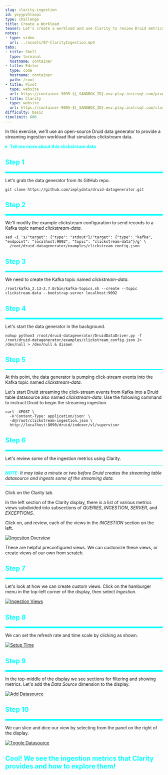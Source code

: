 ```yaml
---
slug: clarity-ingestion
id: yeyypvhtxopi
type: challenge
title: Create a Workload
teaser: Let's create a workload and use Clarity to review Druid metrics
notes:
- type: video
  url: ../assets/07-ClarityIngestion.mp4
tabs:
- title: Shell
  type: terminal
  hostname: container
- title: Editor
  type: code
  hostname: container
  path: /root
- title: Pivot
  type: website
  url: https://container-9095-${_SANDBOX_ID}.env.play.instruqt.com/pivot/home
- title: Clarity
  type: website
  url: https://container-9095-${_SANDBOX_ID}.env.play.instruqt.com/clarity
difficulty: basic
timelimit: 600
---
```


In this exercise, we'll use an open-source Druid data generator to provide a streaming ingestion workload that simulates clickstream data.

<details>
  <summary style="color:cyan"><b>Tell me more about this clickstream data</b></summary>
<hr style="background-color:cyan">
The open-source data generator outputs simulated events.
In this example, we'll configure the generator to simulate website traffic data by simulating users perusing an e-commerce website.
The configuration specifies a state machine that corresponds to users navigating a website, where each state represents a page.
Simulated users move from state to state probabilistically as shown in this image of the state machine.
<a href="#img-0">
  <img alt="Clickstream State Machine" src="../assets/ClickstreamStateMachine.png" />
</a>
<a href="#" class="lightbox" id="img-0">
  <img alt="Clickstream State Machine" src="../assets/ClickstreamStateMachine.png" />
</a>
At each transition, the state machine emits an event.
We will direct these events to a Kafka topic named <i>clickstream-data</i> and then perform a stream ingestion with Druid.
Read about the data generator <a href="https://github.com/implydata/druid-datagenerator" target="_blank">here</a>.
Also, feel free to inspect the example clickstream configuration file <a href="https://github.com/implydata/druid-datagenerator/blob/main/examples/clickstream_config.json" target="_blank">here</a>.
<hr style="background-color:cyan">
</details>

<h2 style="color:cyan">Step 1</h2><hr style="color:cyan;background-color:cyan;height:5px">

Let's grab the data generator from its GitHub repo.

```
git clone https://github.com/implydata/druid-datagenerator.git
```

<h2 style="color:cyan">Step 2</h2><hr style="color:cyan;background-color:cyan;height:5px">

We'll modify the example clickstream configuration to send records to a Kafka topic named _clickstream-data_.

```
sed -i 's/"target": {"type": "stdout"}/"target": {"type": "kafka", "endpoint": "localhost:9092", "topic": "clickstream-data"}/g' \
  /root/druid-datagenerator/examples/clickstream_config.json
```

<h2 style="color:cyan">Step 3</h2><hr style="color:cyan;background-color:cyan;height:5px">

We need to create the Kafka topic named _clickstream-data_.

```
/root/kafka_2.13-2.7.0/bin/kafka-topics.sh --create --topic clickstream-data --bootstrap-server localhost:9092
```

<h2 style="color:cyan">Step 4</h2><hr style="color:cyan;background-color:cyan;height:5px">

Let's start the data generator in the background.

```
nohup python3 /root/druid-datagenerator/DruidDataDriver.py -f /root/druid-datagenerator/examples/clickstream_config.json 2> /dev/null > /dev/null & disown
```

<h2 style="color:cyan">Step 5</h2><hr style="color:cyan;background-color:cyan;height:2px">

At this point, the data generator is pumping click-stream events into the Kafka topic named _clickstream-data_.


Let's start Druid streaming the click-stream events from Kafka into a Druid table datasource also named _clickstream-data_.
Use the following command to instruct Druid to begin the streaming ingestion.

```
curl -XPOST \
  -H'Content-Type: application/json' \
  -d@/root/clickstream-ingestion.json \
  http://localhost:8090/druid/indexer/v1/supervisor
```

<h2 style="color:cyan">Step 6</h2><hr style="color:cyan;background-color:cyan;height:5px">

Let's review some of the ingestion metrics using Clarity.

<hr style="background-color:cyan">
<p><span style="color:cyan"><strong><em>NOTE:</em></strong></span> <i>It may take a minute or two before Druid creates the streaming table datasource and ingests some of the streaming data.</i>
<hr style="background-color:cyan">

Click on the Clarity tab.


In the left section of the Clarity display, there is a list of various metrics views subdivided into subsections of _QUERIES_, _INGESTION_, _SERVER_, and _EXCEPTIONS_.

Click on, and review, each of the views in the _INGESTION_ section on the left.

<a href="#img-6">
  <img alt="Ingestion Overview" src="../assets/IngestionOverview.png" />
</a>
<a href="#" class="lightbox" id="img-6">
  <img alt="Ingestion Overview" src="../assets/IngestionOverview.png" />
</a>

These are helpful preconfigured views. We can customize these views, or create views of our own from scratch.


<h2 style="color:cyan">Step 7</h2><hr style="color:cyan;background-color:cyan;height:5px">

Let's look at how we can create custom views.
Click on the hamburger menu in the top-left corner of the display, then select _Ingestion_.

<a href="#img-7">
  <img alt="Ingestion Views" src="../assets/IngestionViews.png" />
</a>
<a href="#" class="lightbox" id="img-7">
  <img alt="Ingestion Views" src="../assets/IngestionViews.png" />
</a>

<h2 style="color:cyan">Step 8</h2><hr style="color:cyan;background-color:cyan;height:5px">

We can set the refresh rate and time scale by clicking as shown.

<a href="#img-8">
  <img alt="Setup Time" src="../assets/SetupTime.png" />
</a>
<a href="#" class="lightbox" id="img-8">
  <img alt="Setup Time" src="../assets/SetupTime.png" />
</a>


<h2 style="color:cyan">Step 9</h2><hr style="color:cyan;background-color:cyan;height:5px">

In the top-middle of the display we see sections for filtering and showing metrics.
Let's add the _Data Source_ dimension to the display.

<a href="#img-9">
  <img alt="Add Datasource" src="../assets/AddDatasource.png" />
</a>
<a href="#" class="lightbox" id="img-9">
  <img alt="Add Datasource" src="../assets/AddDatasource.png" />
</a>

<h2 style="color:cyan">Step 10</h2><hr style="color:cyan;background-color:cyan;height:5px">

We can slice and dice our view by selecting from the panel on the right of the display.

<a href="#img-10">
  <img alt="Toggle Datasource" src="../assets/ToggleDatasource.png" />
</a>
<a href="#" class="lightbox" id="img-10">
  <img alt="Toggle Datasource" src="../assets/ToggleDatasource.png" />
</a>

<h2 style="color:cyan">Cool! We see the ingestion metrics that Clarity provides and how to explore them!</h2>



<style type="text/css" rel="stylesheet">
.lightbox { display: none; position: fixed; justify-content: center; align-items: center; z-index: 999; top: 0; left: 0; right: 0; bottom: 0; padding: 1rem; background: rgba(0, 0, 0, 0.8); }
.lightbox:target { display: flex; }
.lightbox img { max-height: 100% }
.thumbnail:hover {
    position:fixed;
    top:-25px;
    left:-35px;
    width:500px;
    height:auto;
    display:block;
    z-index:999;
}
</style>
